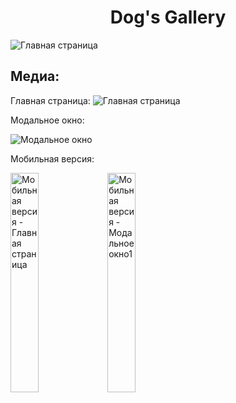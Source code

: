 <h1 align="center">Dog's Gallery</h1>
<img alt="Главная страница" src="https://github.com/user-attachments/assets/ff109412-74ad-4ecb-a6ae-e5bef1711d15">

<h2>Медиа:</h2>
Главная страница:

<img alt="Главная страница" src="https://github.com/user-attachments/assets/ff109412-74ad-4ecb-a6ae-e5bef1711d15">

Модальное окно:

<img alt="Модальное окно" src="https://github.com/user-attachments/assets/66175ecb-f849-413e-954b-62aa11f0ed7b">

Мобильная версия:

<img width = 30% alt="Мобильная версия - Главная страница" src="https://github.com/user-attachments/assets/d82c13a0-fd41-485e-a387-f6be74f27c56">
<img width = 30% alt="Мобильная версия - Модальное окно1" src="https://github.com/user-attachments/assets/24040bf2-027d-4356-a2cd-57aceeeedb29">
